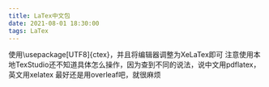 ```yaml
---
title: LaTex中文包
date: 2021-08-01 18:30:00
tags: LaTex
---
```

使用\usepackage[UTF8]{ctex}，并且将编辑器调整为XeLaTex即可
注意使用本地TexStudio还不知道具体怎么操作，因为查到不同的说法，说中文用pdflatex，英文用xelatex
最好还是用overleaf吧，就很麻烦
